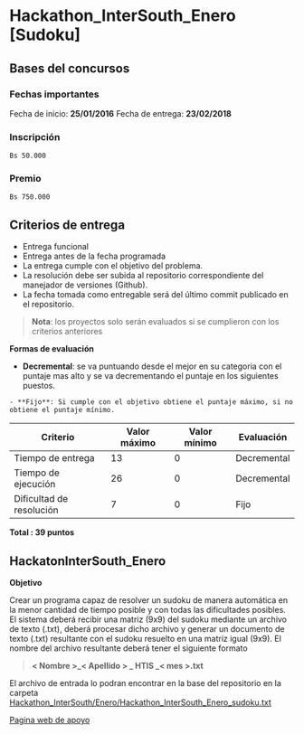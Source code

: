 
# Hackathon_InterSouth_Enero [Sudoku]

## Bases del concursos

### Fechas importantes
  Fecha de inicio: **25/01/2016**
  Fecha de entrega: **23/02/2018**

### Inscripción
    Bs 50.000

### Premio
	Bs 750.000

## Criterios de entrega
  - Entrega funcional
  - Entrega antes de la fecha programada
  - La entrega cumple con el objetivo del problema.
  - La resolución debe ser subida al repositorio correspondiente del manejador de versiones (Github).
  - La fecha tomada como entregable será del último commit publicado en el repositorio.

>**Nota**: los proyectos solo serán evaluados si se cumplieron con los criterios anteriores

**Formas de evaluación**

   - **Decremental**: se va puntuando desde el mejor en su categoria con el puntaje mas alto
    y se va decrementando el puntaje en los siguientes puestos.

    - **Fijo**: Si cumple con el objetivo obtiene el puntaje máximo, si no obtiene el puntaje mínimo.




|   Criterio              |Valor máximo                   |Valor mínimo                 |Evaluación                   |
|-------------------------|-------------------------------|-----------------------------|-----------------------------|
|Tiempo de entrega|13     |0           |Decremental                  |
|Tiempo de ejecución|26   |0            |Decremental                  |
|Dificultad de resolución |7|0|Fijo     


**Total : 39 puntos**

## HackatonInterSouth_Enero

**Objetivo**

Crear un programa capaz de resolver un sudoku de manera automática en la menor cantidad de tiempo posible y
con todas las dificultades posibles.  El sistema deberá recibir una matriz (9x9) del sudoku mediante un archivo de texto (.txt), deberá procesar
dicho archivo y generar un documento de texto (.txt) resultante con el sudoku resuelto en una matriz igual (9x9).   El nombre del archivo resultante deberá tener el siguiente formato

> **< Nombre >_< Apellido > _ HTIS _< mes >.txt**

El archivo de entrada lo podran encontrar en la base del repositorio en la carpeta  [Hackathon_InterSouth/Enero/Hackathon_InterSouth_Enero_sudoku.txt](https://github.com/Manuel28G/Hackathon_InterSouth/blob/master/Enero/Hackatoon_InterSouth_Enero%5BSudoku%5D.txt)

[Pagina web de apoyo](http://www.sudoku-online.org/)
